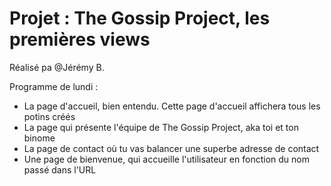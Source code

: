 # Projet : The Gossip Project, les premières views

Réalisé pa @Jérémy B.


Programme de lundi :
* La page d'accueil, bien entendu. Cette page d'accueil affichera tous les potins créés
* La page qui présente l'équipe de The Gossip Project, aka toi et ton binome
* La page de contact où tu vas balancer une superbe adresse de contact
* Une page de bienvenue, qui accueille l'utilisateur en fonction du nom passé dans l'URL
